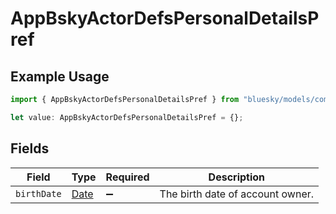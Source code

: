 # AppBskyActorDefsPersonalDetailsPref

## Example Usage

```typescript
import { AppBskyActorDefsPersonalDetailsPref } from "bluesky/models/components";

let value: AppBskyActorDefsPersonalDetailsPref = {};
```

## Fields

| Field                                                                                         | Type                                                                                          | Required                                                                                      | Description                                                                                   |
| --------------------------------------------------------------------------------------------- | --------------------------------------------------------------------------------------------- | --------------------------------------------------------------------------------------------- | --------------------------------------------------------------------------------------------- |
| `birthDate`                                                                                   | [Date](https://developer.mozilla.org/en-US/docs/Web/JavaScript/Reference/Global_Objects/Date) | :heavy_minus_sign:                                                                            | The birth date of account owner.                                                              |